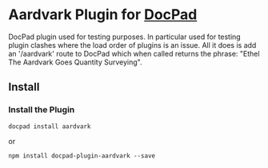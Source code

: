 # Aardvark Plugin for [DocPad](http://docpad.org)
DocPad plugin used for testing purposes. In particular used for testing plugin clashes where the load order of plugins is an issue. All it does is add an '/aardvark' route to DocPad which when called returns the phrase: "Ethel The Aardvark Goes Quantity Surveying".

## Install

### Install the Plugin

```
docpad install aardvark
```
or
```
npm install docpad-plugin-aardvark --save
```